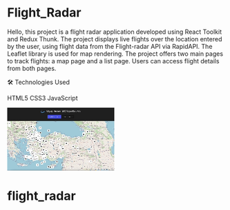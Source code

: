 # Flight_Radar
Hello, this project is a flight radar application developed using React Toolkit and Redux Thunk. The project displays live flights over the location entered by the user, using flight data from the Flight-radar API via RapidAPI. The Leaflet library is used for map rendering. The project offers two main pages to track flights: a map page and a list page. Users can access flight details from both pages.

🛠️ Technologies Used


HTML5
CSS3 
JavaScript 

![](flight-radar.gif)
# flight_radar
